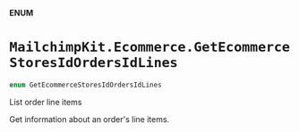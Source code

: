 **ENUM**

# `MailchimpKit.Ecommerce.GetEcommerceStoresIdOrdersIdLines`

```swift
enum GetEcommerceStoresIdOrdersIdLines
```

List order line items

Get information about an order's line items.
